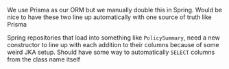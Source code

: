 We use Prisma as our ORM but we manually double this in Spring. Would be nice to have these two line up automatically with one source of truth like Prisma

Spring repositories that load into something like `PolicySummary`, need a new constructor to line up with each addition to their columns because of some weird JKA setup. Should have some way to automatically `SELECT` columns from the class name itself